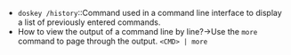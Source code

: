 - `doskey /history`::Command used in a command line interface to display a list of previously entered commands.
- How to view the output of a command line by line?→Use the `more` command to page through the output. `<CMD> | more` 
